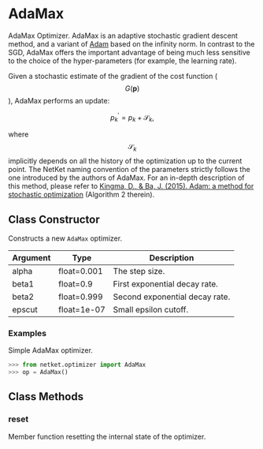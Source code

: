 # AdaMax
AdaMax Optimizer.
 AdaMax is an adaptive stochastic gradient descent method,
 and a variant of [Adam](https://arxiv.org/pdf/1412.6980.pdf) based on the infinity norm.
 In contrast to the SGD, AdaMax offers the important advantage of being much
 less sensitive to the choice of the hyper-parameters (for example, the learning rate).

 Given a stochastic estimate of the gradient of the cost function ($$ G(\mathbf{p}) $$),
 AdaMax performs an update:

 $$
 p^\prime_k = p_k + \mathcal{S}_k,
 $$

 where $$ \mathcal{S}_k $$ implicitly depends on all the history of the optimization up to the current point.
 The NetKet naming convention of the parameters strictly follows the one introduced by the authors of AdaMax.
 For an in-depth description of this method, please refer to
 [Kingma, D., & Ba, J. (2015). Adam: a method for stochastic optimization](https://arxiv.org/pdf/1412.6980.pdf)
 (Algorithm 2 therein).

## Class Constructor
Constructs a new ``AdaMax`` optimizer.

|Argument|   Type    |         Description          |
|--------|-----------|------------------------------|
|alpha   |float=0.001|The step size.                |
|beta1   |float=0.9  |First exponential decay rate. |
|beta2   |float=0.999|Second exponential decay rate.|
|epscut  |float=1e-07|Small epsilon cutoff.         |

### Examples
Simple AdaMax optimizer.

```python
>>> from netket.optimizer import AdaMax
>>> op = AdaMax()

```



## Class Methods 
### reset
Member function resetting the internal state of the optimizer.


